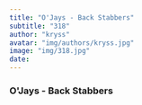 ```yaml
---
title: "O'Jays - Back Stabbers"
subtitle: "318"
author: "kryss"
avatar: "img/authors/kryss.jpg"
image: "img/318.jpg"
date:
---
```


### O'Jays - Back Stabbers
